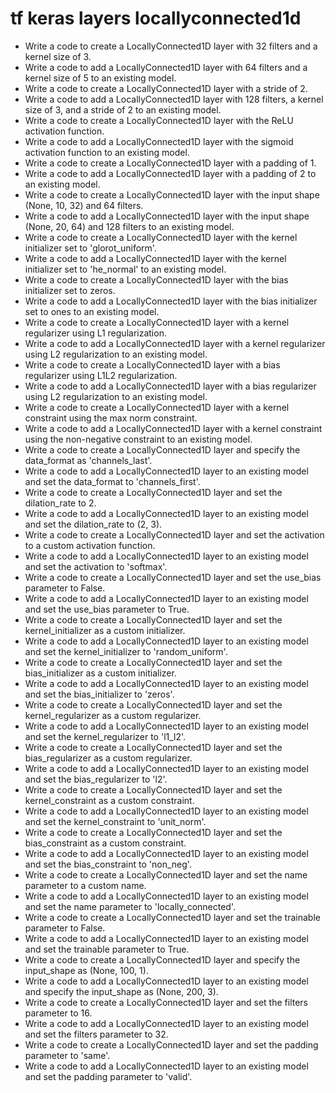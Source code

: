 # tf keras layers locallyconnected1d

- Write a code to create a LocallyConnected1D layer with 32 filters and a kernel size of 3.
- Write a code to add a LocallyConnected1D layer with 64 filters and a kernel size of 5 to an existing model.
- Write a code to create a LocallyConnected1D layer with a stride of 2.
- Write a code to add a LocallyConnected1D layer with 128 filters, a kernel size of 3, and a stride of 2 to an existing model.
- Write a code to create a LocallyConnected1D layer with the ReLU activation function.
- Write a code to add a LocallyConnected1D layer with the sigmoid activation function to an existing model.
- Write a code to create a LocallyConnected1D layer with a padding of 1.
- Write a code to add a LocallyConnected1D layer with a padding of 2 to an existing model.
- Write a code to create a LocallyConnected1D layer with the input shape (None, 10, 32) and 64 filters.
- Write a code to add a LocallyConnected1D layer with the input shape (None, 20, 64) and 128 filters to an existing model.
- Write a code to create a LocallyConnected1D layer with the kernel initializer set to 'glorot_uniform'.
- Write a code to add a LocallyConnected1D layer with the kernel initializer set to 'he_normal' to an existing model.
- Write a code to create a LocallyConnected1D layer with the bias initializer set to zeros.
- Write a code to add a LocallyConnected1D layer with the bias initializer set to ones to an existing model.
- Write a code to create a LocallyConnected1D layer with a kernel regularizer using L1 regularization.
- Write a code to add a LocallyConnected1D layer with a kernel regularizer using L2 regularization to an existing model.
- Write a code to create a LocallyConnected1D layer with a bias regularizer using L1L2 regularization.
- Write a code to add a LocallyConnected1D layer with a bias regularizer using L2 regularization to an existing model.
- Write a code to create a LocallyConnected1D layer with a kernel constraint using the max norm constraint.
- Write a code to add a LocallyConnected1D layer with a kernel constraint using the non-negative constraint to an existing model.
- Write a code to create a LocallyConnected1D layer and specify the data_format as 'channels_last'.
- Write a code to add a LocallyConnected1D layer to an existing model and set the data_format to 'channels_first'.
- Write a code to create a LocallyConnected1D layer and set the dilation_rate to 2.
- Write a code to add a LocallyConnected1D layer to an existing model and set the dilation_rate to (2, 3).
- Write a code to create a LocallyConnected1D layer and set the activation to a custom activation function.
- Write a code to add a LocallyConnected1D layer to an existing model and set the activation to 'softmax'.
- Write a code to create a LocallyConnected1D layer and set the use_bias parameter to False.
- Write a code to add a LocallyConnected1D layer to an existing model and set the use_bias parameter to True.
- Write a code to create a LocallyConnected1D layer and set the kernel_initializer as a custom initializer.
- Write a code to add a LocallyConnected1D layer to an existing model and set the kernel_initializer to 'random_uniform'.
- Write a code to create a LocallyConnected1D layer and set the bias_initializer as a custom initializer.
- Write a code to add a LocallyConnected1D layer to an existing model and set the bias_initializer to 'zeros'.
- Write a code to create a LocallyConnected1D layer and set the kernel_regularizer as a custom regularizer.
- Write a code to add a LocallyConnected1D layer to an existing model and set the kernel_regularizer to 'l1_l2'.
- Write a code to create a LocallyConnected1D layer and set the bias_regularizer as a custom regularizer.
- Write a code to add a LocallyConnected1D layer to an existing model and set the bias_regularizer to 'l2'.
- Write a code to create a LocallyConnected1D layer and set the kernel_constraint as a custom constraint.
- Write a code to add a LocallyConnected1D layer to an existing model and set the kernel_constraint to 'unit_norm'.
- Write a code to create a LocallyConnected1D layer and set the bias_constraint as a custom constraint.
- Write a code to add a LocallyConnected1D layer to an existing model and set the bias_constraint to 'non_neg'.
- Write a code to create a LocallyConnected1D layer and set the name parameter to a custom name.
- Write a code to add a LocallyConnected1D layer to an existing model and set the name parameter to 'locally_connected'.
- Write a code to create a LocallyConnected1D layer and set the trainable parameter to False.
- Write a code to add a LocallyConnected1D layer to an existing model and set the trainable parameter to True.
- Write a code to create a LocallyConnected1D layer and specify the input_shape as (None, 100, 1).
- Write a code to add a LocallyConnected1D layer to an existing model and specify the input_shape as (None, 200, 3).
- Write a code to create a LocallyConnected1D layer and set the filters parameter to 16.
- Write a code to add a LocallyConnected1D layer to an existing model and set the filters parameter to 32.
- Write a code to create a LocallyConnected1D layer and set the padding parameter to 'same'.
- Write a code to add a LocallyConnected1D layer to an existing model and set the padding parameter to 'valid'.